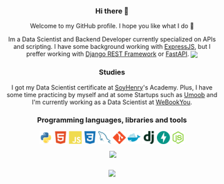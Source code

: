 <div align='center'>
<h3>Hi there 👋</h3>

<p>Welcome to my GitHub profile. I hope you like what I do 🫡</p>

Im a Data Scientist and Backend Developer currently specialized on APIs and scripting. I have some background working with [ExpressJS](https://expressjs.com), but I preffer working with [Django REST Framework](https://www.django-rest-framework.org/) or [FastAPI](https://fastapi.tiangolo.com/).
<img src='https://raw.githubusercontent.com/andreasbm/readme/master/assets/lines/aqua.png' align='center'>

### Studies

I got my Data Scientist certificate at [SoyHenry](https://www.soyhenry.com/)'s Academy.
Plus, I have some time practicing by myself and at some Startups such as [Umoob](https://www.umoob.com/) and I'm currently working as a Data Scientist at [WeBookYou](https://webookyou.com/).

<h3>Programming languages, libraries and tools</h3>
<a href='https://www.python.org/'><img style='width: 30px' src='https://raw.githubusercontent.com/devicons/devicon/master/icons/python/python-original.svg'/></a>
<a href='https://developer.mozilla.org/en-US/docs/Web/HTML'><img style='width: 30px' src='https://raw.githubusercontent.com/devicons/devicon/master/icons/html5/html5-plain.svg'/></a>
<a href='https://developer.mozilla.org/en-US/docs/Web/JavaScript'><img style='width: 30px' src='https://raw.githubusercontent.com/devicons/devicon/master/icons/javascript/javascript-plain.svg'/></a>
<a href='https://www.python.org/'><img style='width: 30px' src='https://raw.githubusercontent.com/devicons/devicon/master/icons/css3/css3-plain.svg'/></a>
<a href='https://www.mysql.com/'><img style='width: 30px' src='https://raw.githubusercontent.com/devicons/devicon/master/icons/mysql/mysql-plain.svg'/></a>
<a href='https://git-scm.com/'><img style='width: 30px' src='https://raw.githubusercontent.com/devicons/devicon/master/icons/git/git-plain.svg'/></a>
<a href='https://www.docker.com/'><img style='width: 30px' src='https://raw.githubusercontent.com/devicons/devicon/master/icons/docker/docker-plain.svg'/></a>
<a href='https://www.django-rest-framework.org/'><img style='width: 30px' src='https://raw.githubusercontent.com/devicons/devicon/master/icons/django/django-plain.svg'/></a>
<a href='https://fastapi.tiangolo.com/'><img style='width: 30px' src='https://raw.githubusercontent.com/devicons/devicon/master/icons/fastapi/fastapi-plain.svg'/></a>
<a href='https://nodejs.org/en-US/'><img style='width: 30px' src='https://raw.githubusercontent.com/devicons/devicon/master/icons/nodejs/nodejs-plain.svg'/></a>

</div>
<div align='center'>
<img height='25px'>
<img src='https://raw.githubusercontent.com/andreasbm/readme/master/assets/lines/aqua.png' align='center'>
</div>
<img height='25px'>
<div align='center'>
<img src='https://github-readme-stats.vercel.app/api?username=sylph1de&show_icons=true&theme=tokyonight'/>
</div>
